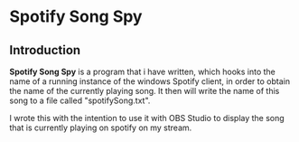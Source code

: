 # Spotify Song Spy #
## Introduction ##
**Spotify Song Spy** is a program that i have written, which hooks into the name of a running instance of the windows Spotify client, in order to obtain the name of the currently playing song. It then will write the name of this song to a file called "spotifySong.txt".

I wrote this with the intention to use it with OBS Studio to display the song that is currently playing on spotify on my stream.
